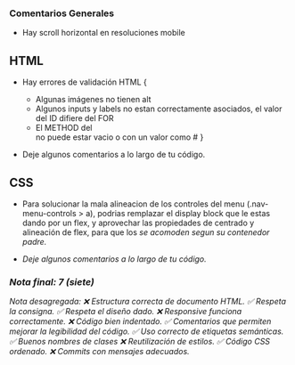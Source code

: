 ### Comentarios Generales

- Hay scroll horizontal en resoluciones mobile

## HTML

- Hay errores de validación HTML {
  * Algunas imágenes no tienen alt
  * Algunos inputs y labels no estan correctamente asociados, el valor del ID difiere del FOR
  * El METHOD del <form> no puede estar vacio o con un valor como #
}

- Deje algunos comentarios a lo largo de tu código.

## CSS

- Para solucionar la mala alineacion de los controles del menu (.nav-menu-controls > a), podrias remplazar el display block que le estas dando por un flex, y aprovechar las propiedades de centrado y alineación de flex, para que los <i> se acomoden segun su contenedor <a> padre.

- Deje algunos comentarios a lo largo de tu código.

### Nota final: 7 (siete)

Nota desagregada:
❌ Estructura correcta de documento HTML.
✅ Respeta la consigna.
✅ Respeta el diseño dado.
❌ Responsive funciona correctamente.
❌ Código bien indentado.
✅ Comentarios que permiten mejorar la legibilidad del código.
✅ Uso correcto de etiquetas semánticas.
✅ Buenos nombres de clases
❌ Reutilización de estilos.
✅ Código CSS ordenado.
❌ Commits con mensajes adecuados.

